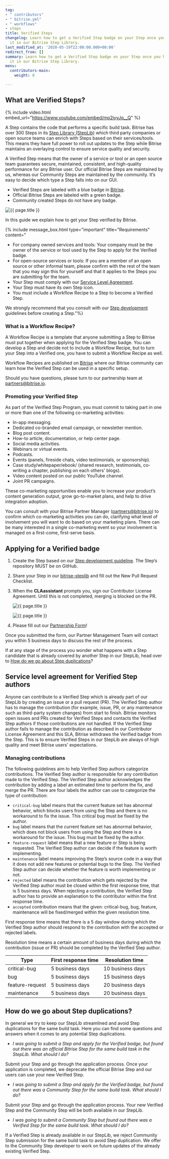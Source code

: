 ```yaml
---
tag:
- " contributors"
- " bitrise.yml"
- " workflows"
- steps
title: Verified Steps
changelog: Learn how to get a Verified Step badge on your Step once you have shared
  it in our Bitrise Step Library.
last_modified_at: '2020-05-19T22:00:00.000+00:00'
redirect_from: []
summary: Learn how to get a Verified Step badge on your Step once you have shared
  it in our Bitrise Step Library.
menu:
  contributors-main:
    weight: 8

---
```

## What are Verified Steps?

{% include video.html embed_url="https://www.youtube.com/embed/mp2iyvJq__Q" %}

A Step contains the code that performs a specific build task. Bitrise has over 300 Steps in its [Step Library (StepLib)](https://github.com/bitrise-io/bitrise-steplib) which third party companies or open source teams can enrich with Steps based on their services/tools. This means they have full power to roll out updates to the Step while Bitrise maintains an overlaying control to ensure service quality and security.

A Verified Step means that the owner of a service or tool or an open source team guarantees secure, maintained, consistent, and high-quality performance for any Bitrise user. Our official Bitrise Steps are maintained by us, whereas our Community Steps are maintained by the community. It’s easy to decide which type a Step falls into on our GUI.

* Verified Steps are labeled with a blue badge in [Bitrise](http://bitrise.io/).
* Official Bitrise Steps are labeled with a green badge.
* Community created Steps do not have any badge.

![{{ page.title }}](/img/verifiedsteplist.jpg)

In this guide we explain how to get your Step verified by Bitrise.

{% include message_box.html type="important" title="Requirements" content="

* For company owned services and tools: Your company must be the owner of the service or tool used by the Step to apply for the Verified badge.
* For open-source services or tools: If you are a member of an open source or other informal team, please confirm with the rest of the team that you may sign this for yourself and that it applies to the Steps you are submitting for the team.
* Your Step must comply with our [Service Level Agreement](/contributors/verified-steps/#service-level-agreement-for-verified-step-authors).
* Your Step must have its own Step icon.
* You must include a Workflow Recipe to a Step to become a Verified Step.

We strongly recommend that you consult with our [Step development](/contributors/create-your-own-step/) guidelines before creating a Step."%}

### What is a Workflow Recipe?

A Workflow Recipe is a template that anyone submitting a Step to Bitrise must put together when applying for the Verified Step badge. You can develop a Step and decide not to include a Workflow Recipe, but to turn your Step into a Verified one, you have to submit a Workflow Recipe as well.

Workflow Recipes are published on [Bitrise](http://bitrise.io) where our Bitrise community can learn how the Verified Step can be used in a specific setup.

Should you have questions, please turn to our partnership team at [partners@bitrise.io](mailto:partnerships@bitrise.io).

### Promoting your Verified Step

As part of the Verified Step Program, you must commit to taking part in one or more than one of the following co-marketing activities:

* In-app messaging.
* Dedicated co-branded email campaign, or newsletter mention.
* Blog post content.
* How-to article, documentation, or help center page.
* Social media activities.
* Webinars or virtual events.
* Podcasts.
* Events (panels, fireside chats, video testimonials, or sponsorship).
* Case study/whitepaper/ebook/ (shared research, testimonials, co-writing a chapter, publishing on each others' blogs).
* Video content posted on our public YouTube channel.
* Joint PR campaigns.

These co-marketing opportunities enable you to increase your product’s content generation output, grow  go-to-market plans, and help to drive integration adoption.

You can consult with your Bitrise Partner Manager ([partners@bitrise.io](mailto:partnerships@bitrise.io)) to confirm which co-marketing activities you can do, clarifying what level of involvement you will want to do based on your marketing plans. There can be many interested in a single co-marketing event so your involvement is managed on a first-come, first-serve basis.

## Applying for a Verified badge

1. Create the Step based on our [Step development guideline](https://devcenter.bitrise.io/contributors/create-your-own-step/). The Step’s repository MUST be on GitHub.
2. Share your Step in our [bitrise-steplib](https://github.com/bitrise-io/bitrise-steplib) and fill out the New Pull Request Checklist.
3. When the **CLAassistant** prompts you, sign our Contributor License Agreement. Until this is not completed, merging is blocked on the PR.

   ![{{ page.title }}](/img/cla.jpg)

   ![{{ page.title }}](/img/checklist.jpg)
4. Please fill out our [Partnership Form](https://bitrise.typeform.com/to/YnY8KftK)!

Once you submitted the form, our Partner Management Team will contact you within 5 business days to discuss the rest of the process.

If at any stage of the process you wonder what happens with a Step candidate that is already covered by another Step in our StepLib, head over to [How do we go about Step duplications](/contributors/verified-steps/#how-do-we-go-about-step-duplications)?

## Service level agreement for Verified Step authors

Anyone can contribute to a Verified Step which is already part of our StepLib by creating an issue or a pull request (PR). The Verified Step author has to manage the contribution (for example, issue, PR, or any maintenance such as third-party system changes) from start to finish. Bitrise monitors open issues and PRs created for Verified Steps and contacts the Verified Step authors if those contributions are not handled. If the Verified Step author fails to manage the contribution as described in our Contributor License Agreement and this SLA, Bitrise withdraws the Verified badge from the Step. This is to ensure Verified Steps in our StepLib are always of high quality and meet Bitrise users' expectations.

### Managing contributions

The following guidelines aim to help Verified Step authors categorize contributions. The Verified Step author is responsible for any contribution made to the Verified Step. The Verified Step author acknowledges the contribution by adding a label an estimated time to perform the fix, and merge the PR. There are four labels the author can use to categorize the type of contribution:

* `critical-bug` label means that the current feature set has abnormal behavior, which blocks users from using the Step and there is no workaround to fix the issue. This critical bug must be fixed by the author.
* `bug` label means that the current feature set has abnormal behavior, which does not block users from using the Step and there is a workaround for the issue. This bug must be fixed by the author.
* `feature-request` label means that a new feature or Step is being requested. The Verified Step author can decide if the feature is worth implementing.
* `maintenance` label means improving the Step’s source code in a way that it does not add new features or potential bugs to the Step. The Verified Step author can decide whether the feature is worth implementing or not.
* `rejected` label means the contribution which gets rejected by the Verified Step author must be closed within the first response time, that is 5 business days. When rejecting a contribution, the Verified Step author has to provide an explanation to the contributor within the first response time.
* `accepted` contribution means that the given: critical-bug, bug, feature, maintenance will be fixed/merged within the given resolution time.

First response time means that there is a 5 day window during which the Verified Step author should respond to the contribution with the accepted or rejected labels.

Resolution time means a certain amount of business days during which the contribution (issue or PR) should be completed by the Verified Step author.

| Type | First response time | Resolution time |
| --- | --- | --- |
| critical-bug | 5 business days | 10 business days |
| bug | 5 business days | 15 business days |
| feature-request | 5 business days | 20 business days |
| maintenance | 5 business days | 20 business days |

## How do we go about Step duplications?

In general we try to keep our StepLib streamlined and avoid Step duplications for the same build task. Here you can find some questions and answers when it comes to any potential Step duplications.

* _I was going to submit a Step and apply for the Verified badge, but found out there was an official Bitrise Step for the same build task in the StepLib. What should I do?_

Submit your Step and go through the application process. Once your application is completed, we deprecate the official Bitrise Step and our users can use your new Verified Step.

* _I was going to submit a Step and apply for the Verified badge, but found out there was a Community Step for the same build task. What should I do?_

Submit your Step and go through the application process. Your new Verified Step and the Community Step will be both available in our StepLib.

* _I was going to submit a Community Step but found out there was a Verified Step for the same build task. What should I do?_

If a Verified Step is already available in our StepLib, we reject Community Step submission for the same build task to avoid Step duplication. We offer to the Community Step developer to work on future updates of the already existing Verified Step.